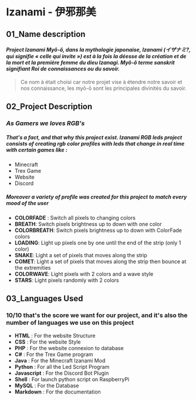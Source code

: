 # Izanami - 伊邪那美

## 01_Name description

#### _Project Izanami Myô-ô, dans la mythologie japonaise, Izanami (イザナミ?, qui signifie « celle qui invite ») est à la fois la déesse de la création et de la mort et la première femme du dieu Izanagi. Myô-ô terme sanskrit signifiant Roi de connaissances ou du savoir._

> Ce nom à était choisi car notre projet vise à étendre notre savoir et nos connaissance, les myō-ō sont les principales divinités du savoir.

## 02_Project Description

### _As Gamers we loves RGB's_

##### That's a fact, and that why this project exist. **Izanami RGB leds** project consists of creating rgb color profiles with leds that change in real time with certain games like :

- Minecraft
- Trex Game
- Website
- Discord

##### Moreover a variety of profile was created for this project to match every __mood__ of the user

- **COLORFADE** : Switch all pixels to changing colors
- **BREATH**: Switch pixels brightness up to down with one color
- **COLORBREATH**: Switch pixels brightness up to down with ColorFade colors
- **LOADING**: Light up pixels one by one until the end of the strip (only 1 color)
- **SNAKE**: Light a set of pixels that moves along the strip
- **COMET**: Light a set of pixels that moves along the strip then bounce at the extremities
- **COLORWAVE**: Light pixels with 2 colors and a wave style
- **STARS**: Light pixels randomly with 2 colors

## 03_Languages Used

### 10/10 that's the score we want for our project, and it's also the number of languages we use on this project

- **HTML** : For the website Structure
- **CSS** : For the website Style
- **PHP** : For the website connexion to database
- **C#** : For the Trex Game program
- **Java** : For the Minecraft Izanami Mod
- **Python** : For all the Led Script Program
- **Javascript** : For the Discord Bot Plugin
- **Shell** : For launch python script on RaspberryPi
- **MySQL** : For the Database
- **Markdown** : For the documentation
